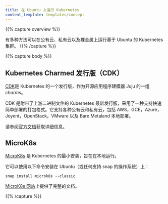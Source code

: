 ```yaml
---
title: 在 Ubuntu 上运行 Kubernetes
content_template: templates/concept
---
```

<!--
---
title: Kubernetes on Ubuntu
content_template: templates/concept
---
-->

{{% capture overview %}}
<!--
There are multiple ways to run a Kubernetes cluster with Ubuntu on public and private clouds, as well as bare metal.
-->
有多种方法可以在公有云、私有云以及裸金属上运行基于 Ubuntu 的 Kubernetes 集群。
{{% /capture %}}

{{% capture body %}}
<!--
## The Charmed Distribution of Kubernetes(CDK)
-->
## Kubernetes Charmed 发行版（CDK）

<!--
[CDK](https://www.ubuntu.com/cloud/kubernetes) is a distribution of Kubernetes packaged as a bundle of *charms* for Juju, the open source application modeller.
-->
[CDK](https://www.ubuntu.com/cloud/kubernetes)是 Kubernetes 的一个发行版，作为开源应用程序建模器 Juju 的一组 *charms*。

<!--
CDK is the latest version of Kubernetes with upstream binaries, packaged in a format which makes it fast and easy to deploy. It supports various public and private clouds including AWS, GCE, Azure, Joyent, OpenStack, VMware, Bare Metaland localhost deployments.
-->
CDK 是附带了上游二进制文件的 Kubernetes 最新发行版，采用了一种支持快速简单部署的打包格式。它支持各种公有云和私有云，包括 AWS，GCE，Azure，Joyent，OpenStack，VMware 以及 Bare Metaland 本地部署。

<!--
See the [Official documentation](https://www.ubuntu.com/kubernetes/docs) for more information.
-->
请参阅[官方文档](https://www.ubuntu.com/kubernetes/docs)获取详细信息。

<!--
## MicroK8s
-->
## MicroK8s

<!--
[MicroK8s](https://microk8s.io) is a minimal install of Kubernetes designed to run locally.
-->
[MicroK8s](https://microk8s.io) 是 Kubernetes 的最小安装，旨在在本地运行。
<!--
It can be installed on Ubuntu (or any snap enabled operating system) with the command:
-->
它可以使用以下命令安装在 Ubuntu（或任何支持 snap 的操作系统）上：

```shell
snap install microk8s --classic
```

<!--
Full documentation is available on the [MicroK8s website](https://microk8s.io/docs)
-->
[MicroK8s 网站](https://microk8s.io/docs)上提供了完整的文档。

{{% /capture %}}
